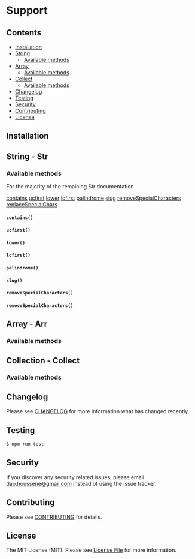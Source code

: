 # Support

## Contents

- [Installation](#installation)
- [String](#str)
  - [Available methods](#sam)
- [Array](#arr)
  - [Available methods](#aam)
- [Collect](#collect)
  - [Available methods](#cam)
- [Changelog](#changelog)
- [Testing](#testing)
- [Security](#security)
- [Contributing](#contributing)
- [License](#license)

## Installation

## <a name="str"></a> String - Str

### <a name="sam"></a> Available methods

For the majority of the remaining Str documentation

[contains](#method-contains)
[ucfirst](#method-ucfirst)
[lower](#method-lower)
[lcfirst](#method-lcfirst)
[palindrome](#method-palindrome)
[slug](#method-slug)
[removeSpecialCharacters](#method-remove-special-characters)
[replaceSpecialChars](#method-remove-special-chars)

#### <a name="method-contains"></a> `contains()`

#### <a name="method-ucfirst"></a> `ucfirst()`

#### <a name="method-lower"></a> `lower()`

#### <a name="method-lcfirst"></a> `lcfirst()`

#### <a name="method-palindrome"></a> `palindrome()`

#### <a name="method-slug"></a> `slug()`

#### <a name="method-remove-special-characters"></a> `removeSpecialCharacters()`

#### <a name="method-remove-special-chars"></a> `removeSpecialCharacters()`

## <a name="arr"></a> Array - Arr

### <a name="aam"></a> Available methods

## <a name="collect"></a> Collection - Collect

### <a name="cam"></a> Available methods

## Changelog

Please see [CHANGELOG](CHANGELOG.md) for more information what has changed recently.

## Testing

```bash
$ npm run test
```

## Security

If you discover any security related issues, please email dao.houssene@gmail.com instead of using the issue tracker.

## Contributing

Please see [CONTRIBUTING](CONTRIBUTING.md) for details.

## License

The MIT License (MIT). Please see [License File](LICENSE) for more information.
